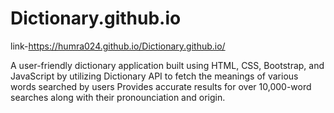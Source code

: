 # Dictionary.github.io
link-https://humra024.github.io/Dictionary.github.io/

A user-friendly dictionary application built using HTML, CSS, Bootstrap, and JavaScript
by utilizing Dictionary API to fetch the meanings of various words searched by users
Provides accurate results for over 10,000-word searches along with their pronounciation and origin.
